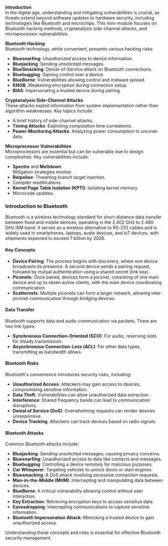 **Introduction**  
In the digital age, understanding and mitigating vulnerabilities is crucial, as threats extend beyond software updates to hardware security, including technologies like Bluetooth and microchips. This mini-module focuses on Bluetooth hacking methods, cryptanalysis side-channel attacks, and microprocessor vulnerabilities.

**Bluetooth Hacking**  
Bluetooth technology, while convenient, presents various hacking risks:  
- **Bluesnarfing**: Unauthorized access to device information.  
- **Bluejacking**: Sending unsolicited messages.  
- **BlueSmacking**: Denial-of-Service attack on Bluetooth connections.  
- **Bluebugging**: Gaining control over a device.  
- **BlueBorne**: Vulnerabilities allowing control and malware spread.  
- **KNOB**: Weakening encryption during connection setup.  
- **BIAS**: Impersonating a trusted device during pairing.

**Cryptanalysis Side-Channel Attacks**  
These attacks exploit information from system implementation rather than algorithm weaknesses. Key topics include:  
- A brief history of side-channel attacks.  
- **Timing Attacks**: Exploiting computation time correlations.  
- **Power-Monitoring Attacks**: Analyzing power consumption to uncover data.

**Microprocessor Vulnerabilities**  
Microprocessors are essential but can be vulnerable due to design complexities. Key vulnerabilities include:  
- **Spectre** and **Meltdown**.  
Mitigation strategies involve:  
- **Retpoline**: Thwarting branch target injection.  
- Compiler modifications.  
- **Kernel Page Table Isolation (KPTI)**: Isolating kernel memory.  
- Microcode updates.

### Introduction to Bluetooth

Bluetooth is a wireless technology standard for short-distance data transfer between fixed and mobile devices, operating in the 2.402 GHz to 2.480 GHz ISM band. It serves as a wireless alternative to RS-232 cables and is widely used in smartphones, laptops, audio devices, and IoT devices, with shipments expected to exceed 7 billion by 2026.

#### Key Concepts
- **Device Pairing**: The process begins with discovery, where one device broadcasts its presence. A second device sends a pairing request, followed by mutual authentication using a shared secret (link key).
- **Piconets**: Once paired, devices form a piconet, consisting of one main device and up to seven active clients, with the main device coordinating communication.
- **Scatternets**: Multiple piconets can form a larger network, allowing inter-piconet communication through bridging devices.

#### Data Transfer
Bluetooth supports data and audio communication via packets. There are two link types:
- **Synchronous Connection-Oriented (SCO)**: For audio, reserving slots for steady transmission.
- **Asynchronous Connection-Less (ACL)**: For other data types, transmitting as bandwidth allows.

#### Bluetooth Risks
Bluetooth's convenience introduces security risks, including:
- **Unauthorized Access**: Attackers may gain access to devices, compromising sensitive information.
- **Data Theft**: Vulnerabilities can allow unauthorized data extraction.
- **Interference**: Shared frequency bands can lead to communication disruptions.
- **Denial of Service (DoS)**: Overwhelming requests can render devices unresponsive.
- **Device Tracking**: Attackers can track devices based on radio signals.

#### Bluetooth Attacks
Common Bluetooth attacks include:
- **Bluejacking**: Sending unsolicited messages, causing privacy concerns.
- **Bluesnarfing**: Unauthorized access to data like contacts and messages.
- **Bluebugging**: Controlling a device remotely for malicious purposes.
- **Car Whisperer**: Targeting vehicles to unlock doors or start engines.
- **Bluesmacking**: A DoS attack involving excessive connection requests.
- **Man-in-the-Middle (MitM)**: Intercepting and manipulating data between devices.
- **BlueBorne**: A critical vulnerability allowing control without user interaction.
- **Key Extraction**: Retrieving encryption keys to access sensitive data.
- **Eavesdropping**: Intercepting communications to capture sensitive information.
- **Bluetooth Impersonation Attack**: Mimicking a trusted device to gain unauthorized access.

Understanding these concepts and risks is essential for effective Bluetooth security management.
